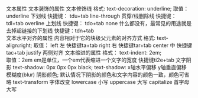 文本属性
文本装饰的属性   文本修饰线   格式:    text-decoration: underline;
取值：  underline   下划线              快捷键： tdu+tab
            line-through   贯穿/线删除线           快捷键：  tdl+tab
               overline     上划线               快捷键： tdo+tab
           none   什么都没有，最常见的用途就是去掉超链接的下划线
 快捷键：tdn+tab         
文本水平对齐的属性  内容相对于它的块级父元素的对齐方式  格式:     text-align:right;
取值：   left  左           快捷键ta+tab
            right  右                 快捷键tar+tab
              center   中                  快捷键tac+tab
	   justify  两侧对齐
文本缩进的属性             格式：   text-indent:  2em;     
取值：2em   em是单位，一个em代表缩进一个文字的宽度   快捷键ti2e+tab
文字阴影        text-shadow:   0px   0px   0px  black; 
text-shadow:   x轴水平偏移  y轴垂直偏移   模糊度(blur)  阴影颜色; 
默认情况下阴影的颜色和文字内容的颜色一致，颜色可省略
text-transform 字体改变
	lowercase	小写
	uppercase	大写
	capitalize	首字母大写
